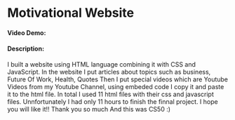 # Motivational Website
#### Video Demo:  <URL HERE>
#### Description:
I built a website using HTML language combining it with CSS and JavaScript.
In the website I put articles about topics such as business, Future Of Work, Health, Quotes
Then I put special videos which are Youtube Videos from my Youtube Channel, using embeded code I copy it and paste it to the html file.
In total I used 11 html files with their css and javascript files.
Unnfortunately I had only 11 hours to finish the finnal project.
I hope you will like it!!
Thank you so much
And this was CS50 :)
